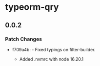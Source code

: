 # typeorm-qry

## 0.0.2

### Patch Changes

- f709a4b: - Fixed typings on filter-builder.

  - Added .nvmrc with node 16.20.1
